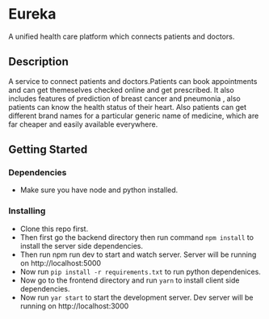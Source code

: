 # Eureka

A unified health care platform which connects patients and doctors.

## Description

A service to connect patients and doctors.Patients can book appointments and can get themeselves checked online and get prescribed.
It also includes features of prediction of breast cancer and pneumonia , also patients can know the health status of their heart.
Also patients can get different brand names for a particular generic name of medicine, which are far cheaper and easily available everywhere.

## Getting Started

### Dependencies

* Make sure you have node and python installed.

### Installing

* Clone this repo first.
* Then first go the backend directory then run command ```npm install``` to install the server side dependencies.
* Then run npm run dev to start and watch server. Server will be running on http://localhost:5000 
* Now run ```pip install -r requirements.txt``` to run python dependenices.
* Now go to the frontend directory and run ```yarn``` to install client side dependencies.
* Now run ```yar start``` to start the development server. Dev server will be running on http://localhost:3000 
